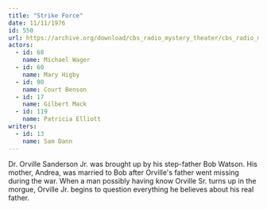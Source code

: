 ```yaml
---
title: "Strike Force"
date: 11/11/1976
id: 550
url: https://archive.org/download/cbs_radio_mystery_theater/cbs_radio_mystery_theater-0501-0550.zip/cbs_radio_mystery_theater-0501-0550%2Fcbsrmt_0550_strike_force.mp3
actors:  
  - id: 68
    name: Michael Wager  
  - id: 60
    name: Mary Higby  
  - id: 90
    name: Court Benson  
  - id: 17
    name: Gilbert Mack  
  - id: 119
    name: Patricia Elliott
writers:  
  - id: 13
    name: Sam Dann
---
```

Dr. Orville Sanderson Jr. was brought up by his step-father Bob Watson. His mother, Andrea, was married to Bob after Orville's father went missing during the war. When a man possibly having know Orville Sr. turns up in the morgue, Orville Jr. begins to question everything he believes about his real father.